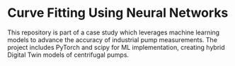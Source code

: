 # Curve Fitting Using Neural Networks
This repository is part of a case study which leverages machine learning models to advance the accuracy of industrial pump measurements. The project includes PyTorch and scipy for ML implementation, creating hybrid Digital Twin models of centrifugal pumps.
